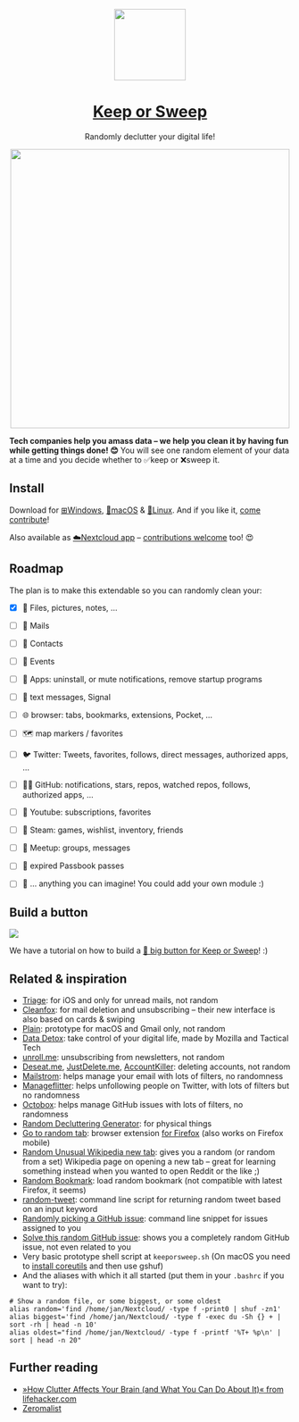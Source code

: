 <p align="center">
    <img src="https://raw.githubusercontent.com/keeporsweep/keeporsweep.net/master/images/icon-256.png" height="128">
</p>
<h1 align="center"><a href="http://keeporsweep.net">Keep or Sweep</a></h1>
<p align="center">Randomly declutter your digital life!<p>
<p align="center">
    <img src="https://raw.githubusercontent.com/keeporsweep/keeporsweep.net/master/images/screenshot.png" height="500">
</p>

<p><strong>Tech companies help you amass data – we help you clean it by having fun while getting things done! 😊</strong> You will see one random element of your data at a time and you decide whether to ✅keep or ❌sweep it.</p>



<h2>Install</h2>

<p>Download for <a href="https://github.com/keeporsweep/keeporsweep-desktop/releases/download/v0.1.0/Keep-or-Sweep.exe">⊞Windows</a>, <a href="https://github.com/keeporsweep/keeporsweep-desktop/releases/download/v0.1.0/Keep-or-Sweep.app.zip">🍏macOS</a> & <a href="https://github.com/keeporsweep/keeporsweep-desktop/releases/download/v0.1.0/Keep-or-Sweep-Linux.Sweep">🐧Linux</a>. And if you like it, <a href="https://github.com/keeporsweep/keeporsweep-desktop">come contribute</a>!</p>

<p>Also available as <a href="https://apps.nextcloud.com/apps/keeporsweep">☁️Nextcloud app</a> – <a href="https://github.com/keeporsweep/keeporsweep">contributions welcome</a> too! 😍</p>



## Roadmap

The plan is to make this extendable so you can randomly clean your:
- [x] 📁 Files, pictures, notes, …
- [ ] 💌 Mails
- [ ] 👥 Contacts
- [ ] 📆 Events
- [ ] 📱 Apps: uninstall, or mute notifications, remove startup programs
- [ ] 💬 text messages, Signal
- [ ] 🌐 browser: tabs, bookmarks, extensions, Pocket, …
- [ ] 🗺️ map markers / favorites
- [ ] 🐦 Twitter: Tweets, favorites, follows, direct messages, authorized apps, …
- [ ] 🐙🐱 GitHub: notifications, stars, repos, watched repos, follows, authorized apps, …
- [ ] 📼 Youtube: subscriptions, favorites
- [ ] 💨 Steam: games, wishlist, inventory, friends
- [ ] 🤝 Meetup: groups, messages
- [ ] 🛂 expired Passbook passes
- [ ] 🎉 … anything you can imagine! You could add your own module :)



## Build a button

![](button/button.jpg)

We have a tutorial on how to build a [🔴 big button for Keep or Sweep](https://github.com/keeporsweep/keeporsweep.net/blob/master/button/Button%20tutorial.md)! :)



## Related & inspiration

- [Triage](http://triage.cc/): for iOS and only for unread mails, not random
- [Cleanfox](https://www.cleanfox.io/): for mail deletion and unsubscribing – their new interface is also based on cards & swiping
- [Plain](http://www.plainemail.com/): prototype for macOS and Gmail only, not random
- [Data Detox](https://datadetox.myshadow.org/detox): take control of your digital life, made by Mozilla and Tactical Tech
- [unroll.me](https://unroll.me/): unsubscribing from newsletters, not random
- [Deseat.me](https://www.deseat.me/), [JustDelete.me](http://justdelete.me), [AccountKiller](https://www.accountkiller.com/en/): deleting accounts, not random
- [Mailstrom](https://mailstrom.co/): helps manage your email with lots of filters, no randomness
- [Manageflitter](https://manageflitter.com/): helps unfollowing people on Twitter, with lots of filters but no randomness
- [Octobox](https://octobox.io/): helps manage GitHub issues with lots of filters, no randomness
- [Random Decluttering Generator](http://less-stuff.co.uk/random-decluttering-generator/): for physical things
- [Go to random tab](https://github.com/mikl/browser-go-to-random-tab): browser extension [for Firefox](https://addons.mozilla.org/en-US/firefox/addon/go-to-random-tab/) (also works on Firefox mobile)
- [Random Unusual Wikipedia new tab](https://addons.mozilla.org/en-US/firefox/addon/random-wikipedia-new-tab/): gives you a random (or random from a set) Wikipedia page on opening a new tab – great for learning something instead when you wanted to open Reddit or the like ;)
- [Random Bookmark](https://addons.mozilla.org/en-US/android/addon/random-bookmark-addon/): load random bookmark (not compatible with latest Firefox, it seems)
- [random-tweet](https://github.com/michaelbutler/random-tweet): command line script for returning random tweet based on an input keyword
- [Randomly picking a GitHub issue](https://www.burntfen.com/2014-12-26/14-56-randomly-picking-a-github-issue): command line snippet for issues assigned to you
- [Solve this random GitHub issue](https://tevko.github.io/practice/github.html): shows you a completely random GitHub issue, not even related to you
- Very basic prototype shell script at `keeporsweep.sh` (On macOS you need to [install coreutils](https://apple.stackexchange.com/questions/142860/install-shuf-on-os-x/142864) and then use gshuf)
- And the aliases with which it all started (put them in your `.bashrc` if you want to try):
```
# Show a random file, or some biggest, or some oldest
alias random='find /home/jan/Nextcloud/ -type f -print0 | shuf -zn1'
alias biggest='find /home/jan/Nextcloud/ -type f -exec du -Sh {} + | sort -rh | head -n 10'
alias oldest="find /home/jan/Nextcloud/ -type f -printf '%T+ %p\n' | sort | head -n 20"
```



## Further reading

- [»How Clutter Affects Your Brain (and What You Can Do About It)« from lifehacker.com](https://lifehacker.com/how-clutter-affects-your-brain-and-what-you-can-do-abo-662647035)
- [Zeromalist](http://verekia.com/zeromalist/)
